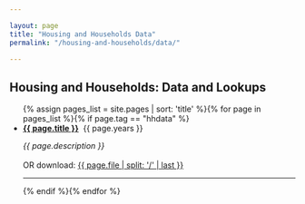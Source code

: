 ```yaml
---

layout: page
title: "Housing and Households Data"
permalink: "/housing-and-households/data/"

---
```


## Housing and Households: Data and Lookups


<ul>{% assign pages_list = site.pages | sort: 'title' %}{% for page in pages_list %}{% if page.tag == "hhdata" %}<br /><li><b><a href="{{ page.url }}">{{ page.title }}</a></b>&nbsp;&nbsp;{{ page.years }}</li><p><i>{{ page.description }} </i><br /><br />OR download: <a href="{{ page.file }}">{{ page.file | split: '/' | last }}</a></p><hr>{% endif %}{% endfor %}</ul>